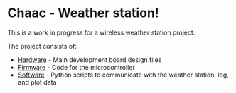 # Chaac - Weather station!

This is a work in progress for a wireless weather station project.

The project consists of:

* [Hardware](hw/) - Main development board design files
* [Firmware](fw/2.0/) - Code for the microcontroller
* [Software](sw/2.0/) - Python scripts to communicate with the weather station, log, and plot data
